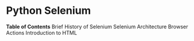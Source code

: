 # **Python Selenium**

**Table of Contents**
Brief History of Selenium
Selenium Architecture
Browser Actions
Introduction to HTML


